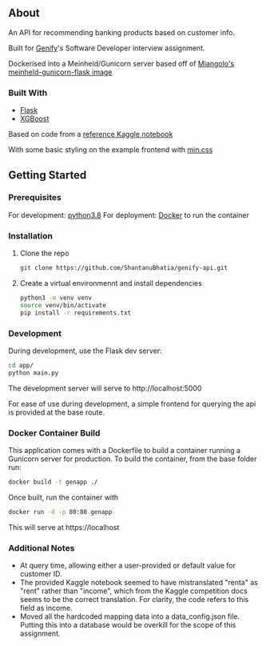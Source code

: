 ## About

An API for recommending banking products based on customer info.

Built for [Genify](https://www.genify.ai)'s Software Developer interview assignment.

Dockerised into a Meinheld/Gunicorn server based off of [Miangolo's meinheld-gunicorn-flask image](https://hub.docker.com/r/tiangolo/meinheld-gunicorn-flask/)

### Built With

* [Flask](https://flask.palletsprojects.com/en/1.1.x/)
* [XGBoost](https://xgboost.ai/)

Based on code from a [reference Kaggle notebook](https://www.kaggle.com/sudalairajkumar/when-less-is-more)

With some basic styling on the example frontend with [min.css](http://mincss.com/)

## Getting Started

### Prerequisites
For development: [python3.8](https://www.python.org/downloads/release/python-383/)
For deployment: [Docker](https://www.docker.com/) to run the container

### Installation

1. Clone the repo
   ```sh
   git clone https://github.com/ShantanuBhatia/genify-api.git
   ```
2. Create a virtual environmennt and install dependencies
   ```sh
   python3 -m venv venv
   source venv/bin/activate
   pip install -r requirements.txt
   ```
   
### Development

During development, use the Flask dev server:
   ```sh
   cd app/
   python main.py
   ```
The development server will serve to http://localhost:5000

For ease of use during development, a simple frontend for querying the api is provided at the base route.

### Docker Container Build

This application comes with a Dockerfile to build a container running a Gunicorn server for production.
To build the container, from the base folder run:
   ```sh
   docker build -t genapp ./
   ```
Once built, run the container with 
   ```sh
   docker run -d -p 80:80 genapp
   ```
This will serve at https://localhost

### Additional Notes

* At query time, allowing either a user-provided or default value for customer ID. 
* The provided Kaggle notebook seemed to have mistranslated "renta" as "rent" rather than "income", which from the Kaggle competition docs seems to be the correct translation. For clarity, the code refers to this field as income. 
* Moved all the hardcoded mapping data into a data_config.json file. Putting this into a database would be overkill for the scope of this assignment.

